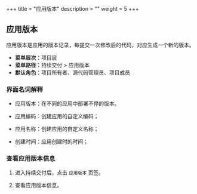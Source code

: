 ﻿+++
title = "应用版本"
description = ""
weight = 5
+++


## 应用版本
 
 应用版本是应用的版本记录，每提交一次修改后的代码，对应生成一个新的版本。

  - **菜单层次**：项目层
  - **菜单路径**：持续交付 > 应用版本
  - **默认角色**：项目所有者、源代码管理员、项目成员
 
### 界面名词解释

 - 应用版本：在不同的应用中部署不停的版本。

 - 应用编码：创建应用的自定义编码；

 - 应用名称：创建应用的自定义名称；

 - 创建时间：应用创建时的时间；


### 查看应用版本信息

 1. 进入持续交付后，点击 `应用版本` 页签。

 1. 查看应用版本信息。
